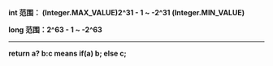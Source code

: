 **int 范围： (Integer.MAX_VALUE)2^31 - 1 ~ -2^31 (Integer.MIN_VALUE)**

**long 范围：2^63 - 1 ~ -2^63**


_________________________________

**return a? b:c means 
if(a) b;
else c;**
